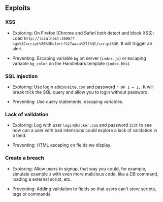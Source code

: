 
Exploits
---

### XSS

- Exploring:
On Firefox (Chrome and Safari both detect and block XSS):
Load `http://localhost:3000/?bg=%3Cscript%20%3Ealert(%27aaaa%27)%3C/script%3E`.
It will trigger an alert.

- Preventing:
Escaping variable `bg` on server (`index.js`) or escaping variable `bg_color` on the Handlebars
template (`index.hbs`).

### SQL Injection

- Exploring:
Use login `admin@site.com` and password `' OR 1 = 1;`.
It will break trick the SQL query and allow you to login without password.

- Preventing:
Use query statements, escaping variables.


### Lack of validation

- Exploring:
Log with user `login@hacker.com` and password `133t` to see how can a user with
bad intensions could explore a lack of validation in a field.

- Preventing:
HTML escaping on fields we display.

### Create a breach

- Exploring:
Allow users to signup, that way you could, for example, simulate example `3`
with even more malicious code, like a DB command, loading a external script, etc.

- Preventing:
Adding validation to fields so that users can't store scripts, tags or commands.
